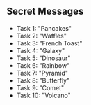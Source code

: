 
## Secret Messages
<ul>
    <li>Task 1: "Pancakes"</li>
    <li>Task 2: "Waffles"</li>
    <li>Task 3: "French Toast"</li>
    <li>Task 4: "Galaxy"</li>
    <li>Task 5: "Dinosaur"</li>
    <li>Task 6: "Rainbow"</li>
    <li>Task 7: "Pyramid"</li>
    <li>Task 8: "Butterfly"</li>
    <li>Task 9: "Comet"</li>
    <li>Task 10: "Volcano"</li>
</ul>